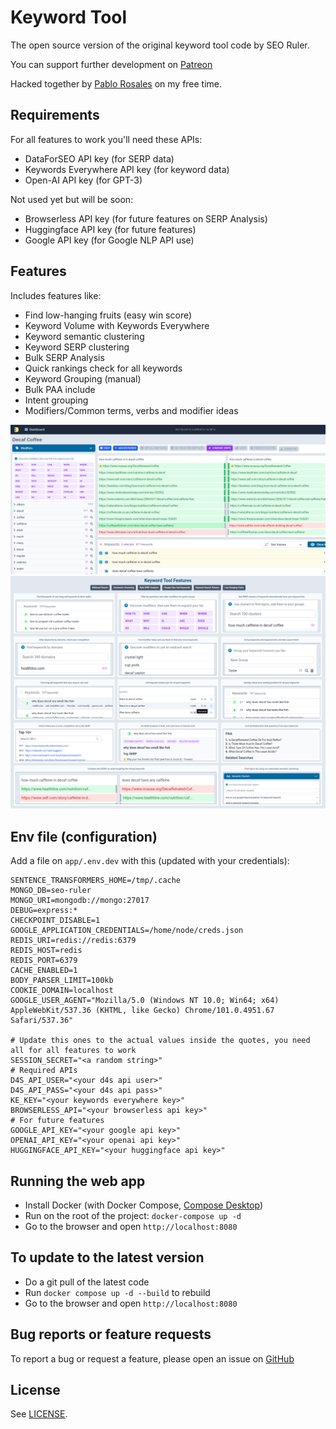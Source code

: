 # Keyword Tool

The open source version of the original keyword tool code by SEO Ruler.

You can support further development on [Patreon](https://www.patreon.com/_pablodev)

Hacked together by [Pablo Rosales](http://github.com/pablorosales) on my free time.

## Requirements

For all features to work you'll need these APIs:

* DataForSEO API key (for SERP data)
* Keywords Everywhere API key (for keyword data)
* Open-AI API key (for GPT-3)

Not used yet but will be soon:

* Browserless API key (for future features on SERP Analysis)
* Huggingface API key (for future features)
* Google API key (for Google NLP API use)

## Features

Includes features like:

* Find low-hanging fruits (easy win score)
* Keyword Volume with Keywords Everywhere
* Keyword semantic clustering
* Keyword SERP clustering
* Bulk SERP Analysis
* Quick rankings check for all keywords
* Keyword Grouping (manual)
* Bulk PAA include
* Intent grouping
* Modifiers/Common terms, verbs and modifier ideas

<img alt="Screenshot" src="./screenshot.png" width="800" />
<img alt="Screenshot" src="./screenshot-2.png" width="800" />

## Env file (configuration)

Add a file on `app/.env.dev` with this (updated with your credentials):

```dotenv
SENTENCE_TRANSFORMERS_HOME=/tmp/.cache
MONGO_DB=seo-ruler
MONGO_URI=mongodb://mongo:27017
DEBUG=express:*
CHECKPOINT_DISABLE=1
GOOGLE_APPLICATION_CREDENTIALS=/home/node/creds.json
REDIS_URI=redis://redis:6379
REDIS_HOST=redis
REDIS_PORT=6379
CACHE_ENABLED=1
BODY_PARSER_LIMIT=100kb
COOKIE_DOMAIN=localhost
GOOGLE_USER_AGENT="Mozilla/5.0 (Windows NT 10.0; Win64; x64) AppleWebKit/537.36 (KHTML, like Gecko) Chrome/101.0.4951.67 Safari/537.36"

# Update this ones to the actual values inside the quotes, you need all for all features to work
SESSION_SECRET="<a random string>"
# Required APIs
D4S_API_USER="<your d4s api user>"
D4S_API_PASS="<your d4s api pass>"
KE_KEY="<your keywords everywhere key>"
BROWSERLESS_API="<your browserless api key>"
# For future features
GOOGLE_API_KEY="<your google api key>"
OPENAI_API_KEY="<your openai api key>"
HUGGINGFACE_API_KEY="<your huggingface api key>"
```

## Running the web app

* Install Docker (with Docker Compose, [Compose Desktop](https://docs.docker.com/compose/install/compose-desktop/))
* Run on the root of the project: `docker-compose up -d`
* Go to the browser and open `http://localhost:8080`

## To update to the latest version

* Do a git pull of the latest code
* Run `docker compose up -d --build` to rebuild
* Go to the browser and open `http://localhost:8080`

## Bug reports or feature requests

To report a bug or request a feature, please open an issue on [GitHub](https://github.com/PabloRosales/keyword-tool)

## License

See [LICENSE](LICENSE).
